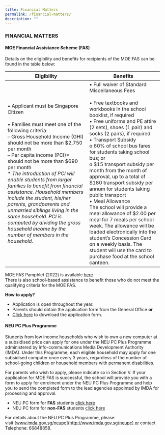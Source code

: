 ```yaml
---
title: Financial Matters
permalink: /financial-matters/
description: ""
---
```



### FINANCIAL MATTERS

#### MOE Financial Assistance Scheme (FAS)

Details on the eligibility and benefits for recipients of the MOE FAS can be found in the table below:

| Eligibility | Benefits |
|---|---|
| • Applicant must be Singapore Citizen<br><br>• Families must meet one of the following criteria:<br>– Gross Household Income (GHI) should not be more than $2,750 per month<br>– Per capita income (PCI)* should not be more than $690 per month<br>* *The introduction of PCI will enable students from larger families to benefit from financial assistance. Household members include the student, his/her parents, grandparents and unmarried siblings living in the same household. PCI is computed by dividing the gross household income by the number of members in the household.* | • Full waiver of Standard Miscellaneous Fees<br><br>• Free textbooks and workbooks in the school booklist, if required<br>• Free uniforms and PE attire (2 sets),  shoes (1 pair) and socks (2 pairs), if required<br>• Transport Subsidy<br>o   60% of school bus fares for students taking school bus; or<br>o   $15 transport subsidy per month from the month of approval, up to a total of $180 transport subsidy per annum for students taking public transport<br>• Meal Allowance<br>The school will provide a meal allowance of $2.00 per meal for 7 meals per school week.  The allowance will be loaded electronically into the student’s Concession Card on a weekly basis. The student will use the card to purchase food at the school canteen. |

MOE FAS Pamphlet (2022) is available [here](/files/MOE_FAS_Pamphlet_2022.pdf)<br>
There is also school-based assistance to benefit those who do not meet the qualifying criteria for the MOE FAS.

**How to apply?**

*   Application is open throughout the year.
*   Parents should obtain the application form from the General Office **or**
*   [Click here](/files/MOE-FAS-Application-Form-Aug-21-FINAL.pdf) to download the application form.

#### NEU PC Plus Programme

Students from low income households who wish to own a new computer at a subsidised price can apply for one under the NEU PC Plus Programme administered by Info-communications Media Development Authority (IMDA). Under this Programme, each eligible household may apply for one subsidised computer once every 3 years, regardless of the number of school-going children or household members with permanent disabilities.

For parents who wish to apply, please indicate so in Section V. If your application for MOE FAS is successful, the school will provide you with a form to apply for enrolment under the NEU PC Plus Programme and help you to send the completed form to the lead agencies appointed by IMDA for processing and approval.

*   NEU PC form for **FAS** students [click here](/files/Application-Form-for-MOE-SPED-FAS-v5-1-8-April-2020-FINAL-with-FBB-MBB-Forms.pdf)
*   NEU PC form for **non-FAS** students [click here](/files/PC_Bundle_Application_Form_v12-1-8-April-2020-FINAL-with-FBB-MBB-Forms.pdf)

For details about the NEU PC Plus Programme, please visit [www.imda.gov.sg/neupc](http://www.imda.gov.sg/neupc) or contact <br>Telephone: 66848858.